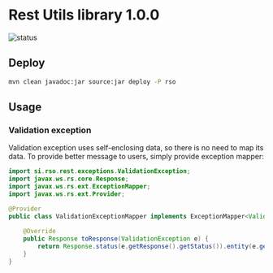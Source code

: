# Rest Utils library 1.0.0

![status](https://api.travis-ci.org/rso-vaje-6315/lib-rest-utils.svg)

## Deploy

```bash
mvn clean javadoc:jar source:jar deploy -P rso
```

## Usage

### Validation exception

Validation exception uses self-enclosing data, so there is no need to map its data. To provide better message to users, simply provide exception mapper:

```java
import si.rso.rest.exceptions.ValidationException;
import javax.ws.rs.core.Response;
import javax.ws.rs.ext.ExceptionMapper;
import javax.ws.rs.ext.Provider;

@Provider
public class ValidationExceptionMapper implements ExceptionMapper<ValidationException> {
    
    @Override
    public Response toResponse(ValidationException e) {
        return Response.status(e.getResponse().getStatus()).entity(e.getResponse()).build();
    }
}
```
